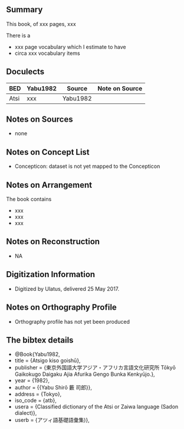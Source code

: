 ## Summary

This book, of xxx pages, 
xxx

There is a
* xxx page vocabulary 
which I estimate to have 
* circa xxx vocabulary items

## Doculects

BED | Yabu1982 |  Source | Note on Source
--- | --- | --- | --- 
Atsi | xxx| Yabu1982 | 

## Notes on Sources

* none 

## Notes on Concept List

* Concepticon: dataset is not yet mapped to the Concepticon

## Notes on Arrangement

The book contains

* xxx
* xxx
* xxx 

## Notes on Reconstruction

* NA

## Digitization Information

* Digitized by Ulatus, delivered 25 May 2017.

## Notes on Orthography Profile

* Orthography profile has not yet been produced

## The bibtex details

* @Book{Yabu1982,
*  title     = {Atsigo kiso goishū},
*  publisher = {東京外国語大学アジア・アフリカ言語文化研究所 Tōkyō Gaikokugo Daigaku Ajia Afurika Gengo Bunka Kenkyūjo.},
*  year      = {1982},
*  author    = {{Yabu Shirō 藪 司郎}},
*  address   = {Tokyo},
*  iso_code  = {atb},
*  usera     = {Classified dictionary of the Atsi or Zaiwa language (Sadon dialect)},
*  userb     = {アツィ語基礎語彙集)},
